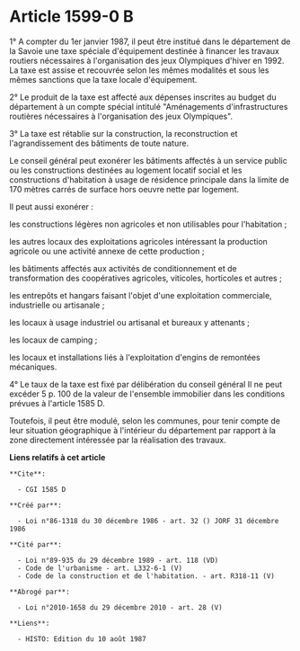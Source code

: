 # Article 1599-0 B

1° A compter du 1er janvier 1987, il peut être institué dans le département de la Savoie une taxe spéciale d'équipement
destinée à financer les travaux routiers nécessaires à l'organisation des jeux Olympiques d'hiver en 1992. La taxe est assise
et recouvrée selon les mêmes modalités et sous les mêmes sanctions que la taxe locale d'équipement.

2° Le produit de la taxe est affecté aux dépenses inscrites au budget du département à un compte spécial intitulé
"Aménagements d'infrastructures routières nécessaires à l'organisation des jeux Olympiques".

3° La taxe est rétablie sur la construction, la reconstruction et l'agrandissement des bâtiments de toute nature.

Le conseil général peut exonérer les bâtiments affectés à un service public ou les constructions destinées au logement
locatif social et les constructions d'habitation à usage de résidence principale dans la limite de 170 mètres carrés de
surface hors oeuvre nette par logement.

Il peut aussi exonérer :

les constructions légères non agricoles et non utilisables pour l'habitation ;

les autres locaux des exploitations agricoles intéressant la production agricole ou une activité annexe de cette production ;

les bâtiments affectés aux activités de conditionnement et de transformation des coopératives agricoles, viticoles,
horticoles et autres ;

les entrepôts et hangars faisant l'objet d'une exploitation commerciale, industrielle ou artisanale ;

les locaux à usage industriel ou artisanal et bureaux y attenants ;

les locaux de camping ;

les locaux et installations liés à l'exploitation d'engins de remontées mécaniques.

4° Le taux de la taxe est fixé par délibération du conseil général Il ne peut excéder 5 p. 100 de la valeur de l'ensemble
immobilier dans les conditions prévues à l'article 1585 D.

Toutefois, il peut être modulé, selon les communes, pour tenir compte de leur situation géographique à l'intérieur du
département par rapport à la zone directement intéressée par la réalisation des travaux.

**Liens relatifs à cet article**

	**Cite**:

	  - CGI 1585 D

	**Créé par**:

	  - Loi n°86-1318 du 30 décembre 1986 - art. 32 () JORF 31 décembre 1986

	**Cité par**:

	  - Loi n°89-935 du 29 décembre 1989 - art. 118 (VD)
	  - Code de l'urbanisme - art. L332-6-1 (V)
	  - Code de la construction et de l'habitation. - art. R318-11 (V)

	**Abrogé par**:

	  - Loi n°2010-1658 du 29 décembre 2010 - art. 28 (V)

	**Liens**:

	  - HISTO: Edition du 10 août 1987
